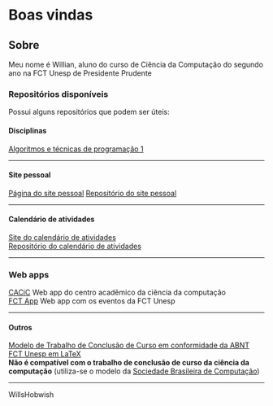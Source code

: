 # Boas vindas

## Sobre

Meu nome é Willian, aluno do curso de Ciência da Computação do segundo ano na FCT Unesp de Presidente Prudente

### Repositórios disponíveis

Possui alguns repositórios que podem ser úteis: 
#### Disciplinas 
[Algoritmos e técnicas de programação 1](https://github.com/willshobwish/ATP-1)

---

#### Site pessoal
[Página do site pessoal](https://willshobwish.github.io)
[Repositório do site pessoal](https://github.com/willshobwish/willshobwish.github.io)

---

#### Calendário de atividades

[Site do calendário de atividades](https://willshobwish.github.io/calendario/)  
[Repositório do calendário de atividades](https://github.com/willshobwish/calendario)  

---

### Web apps

[CACiC](https://cacic-fct.web.app/home)
Web app do centro acadêmico da ciência da computação
\
[FCT App](https://fct-pp.web.app/calendario)
Web app com os eventos da FCT Unesp

---

#### Outros

[Modelo de Trabalho de Conclusão de Curso em conformidade da ABNT FCT Unesp em LaTeX](https://github.com/willshobwish/tcc-modelo-fct-unesp-latex)  
**Não é compatível com o trabalho de conclusão de curso da ciência da computação** (utiliza-se o modelo da [Sociedade Brasileira de Computação](https://www.sbc.org.br/documentos-da-sbc/summary/169-templates-para-artigos-e-capitulos-de-livros/878-modelosparapublicaodeartigos))

----------

WillsHobwish
